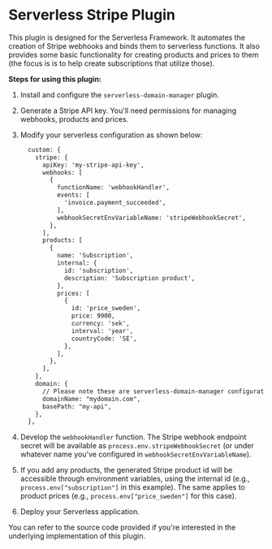# Serverless Stripe Plugin

This plugin is designed for the Serverless Framework. It automates the creation of Stripe webhooks and binds them to serverless functions. It also provides some basic functionality for creating products and prices to them (the focus is is to help create subscriptions that utilize those).

**Steps for using this plugin:**

1. Install and configure the `serverless-domain-manager` plugin.

2. Generate a Stripe API key. You'll need permissions for managing webhooks, products and prices.

3. Modify your serverless configuration as shown below:
    ```markdown
      custom: {
        stripe: {
          apiKey: 'my-stripe-api-key',
          webhooks: [
            {
              functionName: 'webhookHandler',
              events: [
                'invoice.payment_succeeded',
              ],
              webhookSecretEnvVariableName: 'stripeWebhookSecret',
            },
          ],
          products: [
            {
              name: 'Subscription',
              internal: {
                id: 'subscription',
                description: 'Subscription product',
              },
              prices: [
                {
                  id: 'price_sweden',
                  price: 9900,
                  currency: 'sek',
                  interval: 'year',
                  countryCode: 'SE',
                },
              ],
            },
          ],
        },
        domain: {
          // Please note these are serverless-domain-manager configurations but they're also used in this plugin
          domainName: "mydomain.com",
          basePath: "my-api",
        },
      },
    ```

4. Develop the `webhookHandler` function. The Stripe webhook endpoint secret will be available as `process.env.stripeWebhookSecret` (or under whatever name you've configured in `webhookSecretEnvVariableName`).

5. If you add any products, the generated Stripe product id will be accessible through environment variables, using the internal id (e.g., `process.env["subscription"]` in this example). The same applies to product prices (e.g., `process.env["price_sweden"]` for this case).

6. Deploy your Serverless application.

You can refer to the source code provided if you're interested in the underlying implementation of this plugin.